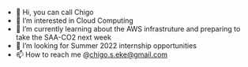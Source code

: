 - 👋 Hi, you can call Chigo
- 👀 I’m interested in Cloud Computing
- 🌱 I’m currently learning about the AWS infrastruture and preparing to take the SAA-CO2 next week
- 💞️ I’m looking for Summer 2022 internship opportunities 
- 📫 How to reach me @chigo.s.eke@gmail.com

<!---
coolchigi/coolchigi is a ✨ special ✨ repository because its `README.md` (this file) appears on your GitHub profile.
You can click the Preview link to take a look at your changes.
--->
